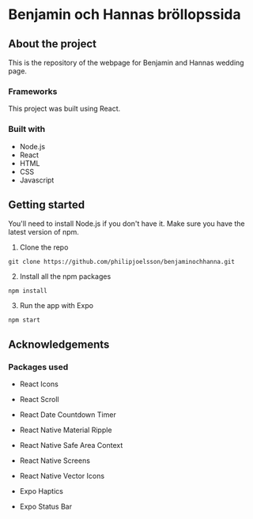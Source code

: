 # Benjamin och Hannas bröllopssida

## About the project
This is the repository of the webpage for Benjamin and Hannas wedding page. 

### Frameworks
This project was built using React.

### Built with
- Node.js
- React
- HTML
- CSS
- Javascript

## Getting started
You'll need to install Node.js if you don't have it. Make sure you have the latest version of npm.

1. Clone the repo 
```
git clone https://github.com/philipjoelsson/benjaminochhanna.git
```

2. Install all the npm packages
```
npm install
```

3. Run the app with Expo
```
npm start
```

## Acknowledgements
### Packages used
- React Icons
- React Scroll
- React Date Countdown Timer

- React Native Material Ripple
- React Native Safe Area Context
- React Native Screens
- React Native Vector Icons
- Expo Haptics
- Expo Status Bar
